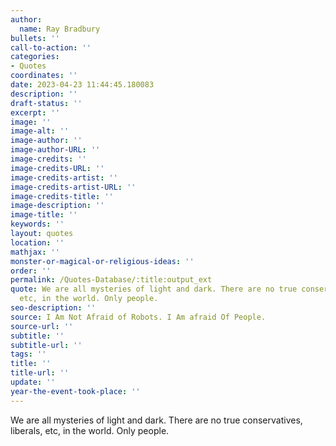 ```yaml
---
author:
  name: Ray Bradbury
bullets: ''
call-to-action: ''
categories:
- Quotes
coordinates: ''
date: 2023-04-23 11:44:45.180083
description: ''
draft-status: ''
excerpt: ''
image: ''
image-alt: ''
image-author: ''
image-author-URL: ''
image-credits: ''
image-credits-URL: ''
image-credits-artist: ''
image-credits-artist-URL: ''
image-credits-title: ''
image-description: ''
image-title: ''
keywords: ''
layout: quotes
location: ''
mathjax: ''
monster-or-magical-or-religious-ideas: ''
order: ''
permalink: /Quotes-Database/:title:output_ext
quote: We are all mysteries of light and dark. There are no true conservatives, liberals,
  etc, in the world. Only people.
seo-description: ''
source: I Am Not Afraid of Robots. I Am afraid Of People.
source-url: ''
subtitle: ''
subtitle-url: ''
tags: ''
title: ''
title-url: ''
update: ''
year-the-event-took-place: ''
---
```

We are all mysteries of light and dark. There are no true conservatives, liberals, etc, in the world. Only people.